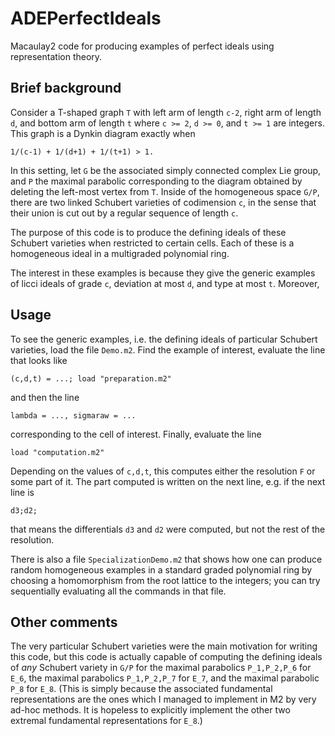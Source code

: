 # ADEPerfectIdeals
Macaulay2 code for producing examples of perfect ideals using representation theory.

## Brief background
Consider a T-shaped graph `T` with left arm of length `c-2`, right arm of length `d`, and bottom arm of length `t` where `c >= 2`, `d >= 0`, and `t >= 1` are integers. This graph is a Dynkin diagram exactly when
```
1/(c-1) + 1/(d+1) + 1/(t+1) > 1.
```
In this setting, let `G` be the associated simply connected complex Lie group, and `P` the maximal parabolic corresponding to the diagram obtained by deleting the left-most vertex from `T`. Inside of the homogeneous space `G/P`, there are two linked Schubert varieties of codimension `c`, in the sense that their union is cut out by a regular sequence of length `c`.

The purpose of this code is to produce the defining ideals of these Schubert varieties when restricted to certain cells. Each of these is a homogeneous ideal in a multigraded polynomial ring.

The interest in these examples is because they give the generic examples of licci ideals of grade `c`, deviation at most `d`, and type at most `t`. Moreover, 
## Usage
To see the generic examples, i.e. the defining ideals of particular Schubert varieties, load the file `Demo.m2`. Find the example of interest, evaluate the line that looks like
```
(c,d,t) = ...; load "preparation.m2"
```
and then the line
```
lambda = ..., sigmaraw = ...
```
corresponding to the cell of interest. Finally, evaluate the line
```
load "computation.m2"
```
Depending on the values of `c,d,t`, this computes either the resolution `F` or some part of it. The part computed is written on the next line, e.g. if the next line is
```
d3;d2;
```
that means the differentials `d3` and `d2` were computed, but not the rest of the resolution.

There is also a file `SpecializationDemo.m2` that shows how one can produce random homogeneous examples in a standard graded polynomial ring by choosing a homomorphism from the root lattice to the integers; you can try sequentially evaluating all the commands in that file.

## Other comments
The very particular Schubert varieties were the main motivation for writing this code, but this code is actually capable of computing the defining ideals of *any* Schubert variety in `G/P` for the maximal parabolics `P_1,P_2,P_6` for `E_6`, the maximal parabolics `P_1,P_2,P_7` for `E_7`, and the maximal parabolic `P_8` for `E_8`. (This is simply because the associated fundamental representations are the ones which I managed to implement in M2 by very ad-hoc methods. It is hopeless to explicitly implement the other two extremal fundamental representations for `E_8`.)